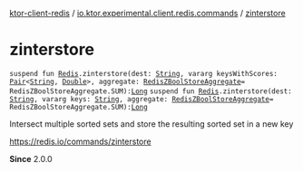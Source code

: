 [ktor-client-redis](../index.md) / [io.ktor.experimental.client.redis.commands](index.md) / [zinterstore](./zinterstore.md)

# zinterstore

`suspend fun `[`Redis`](../io.ktor.experimental.client.redis/-redis/index.md)`.zinterstore(dest: `[`String`](https://kotlinlang.org/api/latest/jvm/stdlib/kotlin/-string/index.html)`, vararg keysWithScores: `[`Pair`](https://kotlinlang.org/api/latest/jvm/stdlib/kotlin/-pair/index.html)`<`[`String`](https://kotlinlang.org/api/latest/jvm/stdlib/kotlin/-string/index.html)`, `[`Double`](https://kotlinlang.org/api/latest/jvm/stdlib/kotlin/-double/index.html)`>, aggregate: `[`RedisZBoolStoreAggregate`](-redis-z-bool-store-aggregate/index.md)` = RedisZBoolStoreAggregate.SUM): `[`Long`](https://kotlinlang.org/api/latest/jvm/stdlib/kotlin/-long/index.html)
`suspend fun `[`Redis`](../io.ktor.experimental.client.redis/-redis/index.md)`.zinterstore(dest: `[`String`](https://kotlinlang.org/api/latest/jvm/stdlib/kotlin/-string/index.html)`, vararg keys: `[`String`](https://kotlinlang.org/api/latest/jvm/stdlib/kotlin/-string/index.html)`, aggregate: `[`RedisZBoolStoreAggregate`](-redis-z-bool-store-aggregate/index.md)` = RedisZBoolStoreAggregate.SUM): `[`Long`](https://kotlinlang.org/api/latest/jvm/stdlib/kotlin/-long/index.html)

Intersect multiple sorted sets and store the resulting sorted set in a new key

https://redis.io/commands/zinterstore

**Since**
2.0.0


